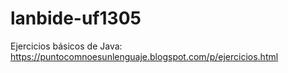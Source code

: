 # lanbide-uf1305

Ejercicios básicos de Java: https://puntocomnoesunlenguaje.blogspot.com/p/ejercicios.html

